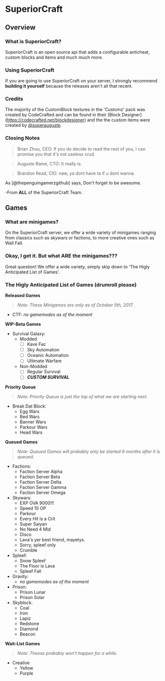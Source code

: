 # SuperiorCraft

## Overview

### What is SuperiorCraft?
SuperiorCraft is an open source api that adds a configurable anticheat, custom blocks and items and much much more.

### Using SuperiorCraft
If you are going to use SuperiorCraft on your server, I strongly recommend __building it yourself__ because the releases aren't all that recent.

### Credits
The majority of the CustomBlock textures in the 'Customz' pack was created by CodeCrafted and can be found in their [Block Designer]
(https://codecrafted.net/blockdesigner) and the the custom items were created by [@superauguste](https://github.com/SuperAuguste).

### Closing Notes
> Brian Zhou, CEO: If you do decide to read the rest of you, I can promise you that it's not useless crud.

> Auguste Rame, CTO: It really is.

> Brandon Read, CIO: naw, ya dont have ta if u dont wanna.



As [@thepenguingamerzgithub] says,
Don't forget to be awesome.

-From **ALL** of the SuperiorCraft Team.

## Games

### What are minigames?
On the SuperiorCraft server, we offer a wide variety of minigames ranging from classics such as skywars or factions, to more creative ones such as Wall Fall.

### Okay, I get it. But what ARE the minigames???
Great question! We offer a wide variety, simply skip down to 'The Higly Anticipated List of Games'.

### The Higly Anticipated List of Games (drumroll please)
**Released Games**
> *Note: These Minigames are only as of October 5th, 2017.*
 - CTF:
  *no gamemodes as of the moment*
  
**WIP-Beta Games**
 - Survival Galaxy:
   - Modded 
     - [ ] Kave Fac
     - [ ] Sky Automation
     - [ ] Oceanic Automation
     - [ ] Ultimate Warfare
   - Non-Modded
     - [ ] Regular Survival
     - [ ] ***CUSTOM SURVIVAL***
  
**Priority Queue**
> *Note: Priority Queue is just the top of what we are starting next.*
 - Break Dat Block:
   - Egg Wars
   - Bed Wars
   - Banner Wars
   - Parkour Wars
   - Head Wars

**Queued Games**
> *Note: Queued Games will probably only be started 6 months after it is queued.*
 - Factions:
   - Faction Server Alpha
   - Faction Server Beta
   - Faction Server Delta
   - Faction Server Gamma
   - Faction Server Omega
 - Skywars:
   - EXP OVA 9000!!!
   - Speed 10 OP
   - Parkour
   - Every Hit is a Crit
   - Super Saiyan
   - No Need 4 Mid
   - Disco
   - Lava's yer best friend, mayetys.
   - Sorry, spleef only
   - Crumble
 - Spleef:
   - Snow Spleef
   - The Floor is Lava
   - Spleef Fall
 - Gravity:
   - *no gamemodes as of the moment*
 - Prison:
   - Prison Lunar
   - Prison Solar
 - Skyblock:
   - Coal
   - Iron
   - Lapiz
   - Redstone
   - Diamond
   - Beacon
  
**Wait-List Games**
> *Note: Theese probably won't happen for a while.*
 - Creative
   - Yellow
   - Purple
